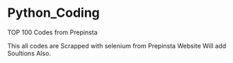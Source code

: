 # Python_Coding
TOP 100 Codes from Prepinsta 

This all codes are Scrapped with selenium from Prepinsta Website Will add Soultions Also.
